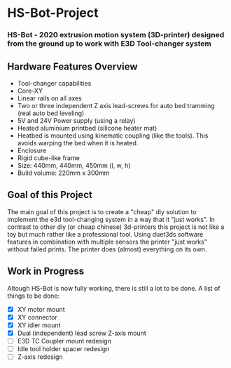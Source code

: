 # HS-Bot-Project
### HS-Bot - 2020 extrusion motion system (3D-printer) designed from the ground up to work with E3D Tool-changer system

## Hardware Features Overview
- Tool-changer capabilities
- Core-XY
- Linear rails on all axes
- Two or three independent Z axis lead-screws for auto bed tramming (real auto bed leveling)
- 5V and 24V Power supply (using a relay)
- Heated aluminium printbed (silicone heater mat)
- Heatbed is mounted using kinematic coupling (like the tools). This avoids warping the bed when it is heated.
- Enclosure
- Rigid cube-like frame
- Size: 440mm, 440mm, 450mm (l, w, h)
- Build volume: 220mm x 300mm


## Goal of this Project
The main goal of this project is to create a "cheap" diy solution to implement the e3d tool-changing system in a way that it "just works".
In contrast to other diy (or cheap chinese)  3d-printers this project is not like a toy but much rather like a professional tool. 
Using duet3ds software features in combination with multiple sensors the printer "just works" without failed prints. The printer does (almost) everything on its own.


## Work in Progress
Altough HS-Bot is now fully working, there is still a lot to be done.
A list of things to be done:
- [x] XY motor mount
- [x] XY connector
- [x] XY idler mount
- [x] Dual (independent) lead screw Z-axis mount
- [ ] E3D TC Coupler mount redesign
- [ ] Idle tool holder spacer redesign
- [ ] Z-axis redesign
